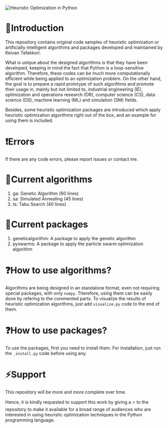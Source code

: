 ![Heuristic Optimization in Python](https://github.com/ktafakkori/Heuristic-Optimization-in-Python/images/github.png)

# 🐍Introduction

This repository contains original code samples of heuristic optimization or artificially intelligent algorithms and packages developed and maintained by Keivan Tafakkori.

What is unique about the designed algorithms is that they have been developed, keeping in mind the fact that Python is a loop-sensitive algorithm. Therefore, these codes can be much more computationally efficient while being applied to an optimization problem. On the other hand, the goal is to prepare a rapid prototype of such algorithms and promote their usage in, mainly but not limited to, industrial engineering (IE), optimization and operations research (OR), computer science (CS), data science (DS), machine learning (ML) and simulation (SM) fields.

Besides, some heuristic optimization packages are introduced which apply heuristic optimization algorithms right out of the box, and an example for using them is included.

# ❗Errors
If there are any code errors, please report issues or contact me. 

# 📃Current algorithms
1. ga: Genetic Algorithm (60 lines)
2. sa: Simulated Annealing (45 lines)
3. ts: Tabu Search (40 lines)

# 📃Current packages
1. geneticalgorithm: A package to apply the genetic algorithm
2. pyswarms: A package to apply the particle swarm optimization algorithm

# ❓How to use algorithms?

Algorithms are being designed in an standalone format, even not requiring special packages, with only `numpy`. Therefore, using them can be easily done by refering to the commented parts. To visualize the results of heuristic optimization algorithms, just add `visualize.py` code to the end of them.

# ❓How to use packages?

To use the packages, first you need to install them. For installation, just run the `_install.py` code before using any.

# ⚡Support

This repository will be more and more complete over time.

Hence, it is kindly requested to support this work by giving a ⭐ to the repository to make it available for a broad range of audiences who are interested in using heuristic optimization techniques in the Python programming language.


